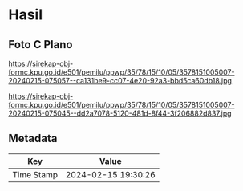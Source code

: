 # Hasil

## Foto C Plano

https://sirekap-obj-formc.kpu.go.id/e501/pemilu/ppwp/35/78/15/10/05/3578151005007-20240215-075057--ca131be9-cc07-4e20-92a3-bbd5ca60db18.jpg

https://sirekap-obj-formc.kpu.go.id/e501/pemilu/ppwp/35/78/15/10/05/3578151005007-20240215-075045--dd2a7078-5120-481d-8f44-3f206882d837.jpg


## Metadata

| Key        | Value               |
| ---------- | ------------------- |
| Time Stamp | 2024-02-15 19:30:26 |



